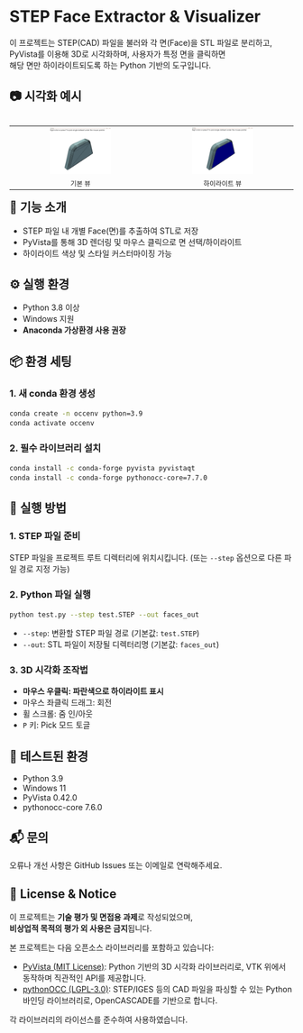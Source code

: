 # STEP Face Extractor & Visualizer

이 프로젝트는 STEP(CAD) 파일을 불러와 각 면(Face)을 STL 파일로 분리하고,  
PyVista를 이용해 3D로 시각화하며, 사용자가 특정 면을 클릭하면  
해당 면만 하이라이트되도록 하는 Python 기반의 도구입니다.





## 📷 시각화 예시

<table align="left">
  <tr>
    <td align="center">
      <img src="images/before.png" width="45%" alt="기본 뷰"/><br>
      <sub>기본 뷰</sub>
    </td>
    <td align="center">
      <img src="images/after.png" width="45%" alt="하이라이트 뷰"/><br>
      <sub>하이라이트 뷰</sub>
    </td>
  </tr>
</table>







## 📌 기능 소개

- STEP 파일 내 개별 Face(면)를 추출하여 STL로 저장
- PyVista를 통해 3D 렌더링 및 마우스 클릭으로 면 선택/하이라이트
- 하이라이트 색상 및 스타일 커스터마이징 가능





## ⚙️ 실행 환경

- Python 3.8 이상  
- Windows 지원  
- **Anaconda 가상환경 사용 권장**





## 📦 환경 세팅
  
### 1. 새 conda 환경 생성

```bash
conda create -n occenv python=3.9
conda activate occenv
```

### 2. 필수 라이브러리 설치

```bash
conda install -c conda-forge pyvista pyvistaqt
conda install -c conda-forge pythonocc-core=7.7.0
```
  
  



## 🚀 실행 방법
  
### 1. STEP 파일 준비
STEP 파일을 프로젝트 루트 디렉터리에 위치시킵니다.
(또는 `--step` 옵션으로 다른 파일 경로 지정 가능)

### 2. Python 파일 실행

```bash
python test.py --step test.STEP --out faces_out
```

- `--step`: 변환할 STEP 파일 경로 (기본값: `test.STEP`)  
- `--out`: STL 파일이 저장될 디렉터리명 (기본값: `faces_out`)

### 3. 3D 시각화 조작법

- **마우스 우클릭: 파란색으로 하이라이트 표시**
- 마우스 좌클릭 드래그: 회전  
- 휠 스크롤: 줌 인/아웃  
- `P` 키: Pick 모드 토글  

  
  


## 🧪 테스트된 환경
  
- Python 3.9  
- Windows 11  
- PyVista 0.42.0  
- pythonocc-core 7.6.0  

  
  


## 📬 문의
  
오류나 개선 사항은 GitHub Issues 또는 이메일로 연락해주세요.

  



## 📝 License & Notice
  
이 프로젝트는 **기술 평가 및 면접용 과제**로 작성되었으며,  
**비상업적 목적의 평가 외 사용은 금지**됩니다.

본 프로젝트는 다음 오픈소스 라이브러리를 포함하고 있습니다:

- [PyVista (MIT License)](https://github.com/pyvista/pyvista): Python 기반의 3D 시각화 라이브러리로, VTK 위에서 동작하며 직관적인 API를 제공합니다.
- [pythonOCC (LGPL-3.0)](https://github.com/tpaviot/pythonocc-core): STEP/IGES 등의 CAD 파일을 파싱할 수 있는 Python 바인딩 라이브러리로, OpenCASCADE를 기반으로 합니다.

각 라이브러리의 라이선스를 준수하여 사용하였습니다.
